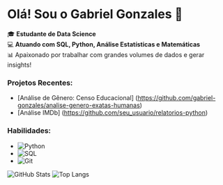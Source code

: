 # Olá! Sou o Gabriel Gonzales 👋

🎓 **Estudante de Data Science** <br>
💻 **Atuando com SQL, Python, Análise Estatísticas e Matemáticas** <br>
📊 Apaixonado por trabalhar com grandes volumes de dados e gerar insights!

### Projetos Recentes:

- [Análise de Gênero: Censo Educacional] (https://github.com/gabriel-gonzales/analise-genero-exatas-humanas)
- [Análise IMDb] (https://github.com/seu_usuario/relatorios-python)

### Habilidades:
- ![Python](https://img.shields.io/badge/-Python-blue)
- ![SQL](https://img.shields.io/badge/-SQL-brightgreen)
- ![Git](https://img.shields.io/badge/-Git-orange)


![GitHub Stats](https://github-readme-stats.vercel.app/api?username=gabriel-gonzales&show_icons=true&theme=radical)
![Top Langs](https://github-readme-stats.vercel.app/api/top-langs/?username=gabriel-gonzales&layout=compact&theme=radical)

